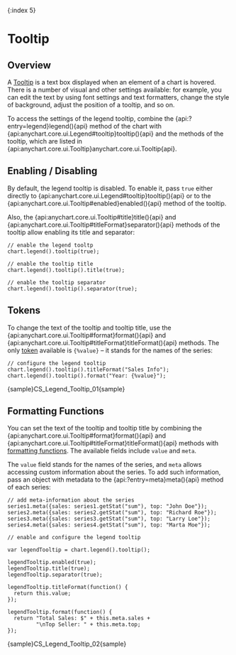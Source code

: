 {:index 5}
# Tooltip

## Overview

A [Tooltip](../Tooltip) is a text box displayed when an element of a chart is hovered. There is a number of visual and other settings available: for example, you can edit the text by using font settings and text formatters, change the style of background, adjust the position of a tooltip, and so on.

To access the settings of the legend tooltip, combine the {api:?entry=legend}legend(){api} method of the chart with {api:anychart.core.ui.Legend#tooltip}tooltip(){api} and the methods of the tooltip, which are listed in {api:anychart.core.ui.Tooltip}anychart.core.ui.Tooltip{api}.

## Enabling / Disabling

By default, the legend tooltip is disabled. To enable it, pass `true` either directly to {api:anychart.core.ui.Legend#tooltip}tooltip(){api} or to the {api:anychart.core.ui.Tooltip#enabled}enabled(){api} method of the tooltip.

Also, the {api:anychart.core.ui.Tooltip#title}title(){api} and {api:anychart.core.ui.Tooltip#titleFormat}separator(){api} methods of the tooltip allow enabling its title and separator:

```
// enable the legend tooltp
chart.legend().tooltip(true);

// enable the tooltip title
chart.legend().tooltip().title(true);

// enable the tooltip separator
chart.legend().tooltip().separator(true);
```

## Tokens

To change the text of the tooltip and tooltip title, use the {api:anychart.core.ui.Tooltip#format}format(){api} and {api:anychart.core.ui.Tooltip#titleFormat}titleFormat(){api} methods. The only [token](../Text_Formatters#string_tokens) available is `{%value}` – it stands for the names of the series:

```
// configure the legend tooltip
chart.legend().tooltip().titleFormat("Sales Info");
chart.legend().tooltip().format("Year: {%value}");
```

{sample}CS\_Legend\_Tooltip\_01{sample}

## Formatting Functions

You can set the text of the tooltip and tooltip title by combining the {api:anychart.core.ui.Tooltip#format}format(){api} and {api:anychart.core.ui.Tooltip#titleFormat}titleFormat(){api} methods with [formatting functions](../Text_Formatters#formatting_functions). The available fields include `value` and `meta`.

The `value` field stands for the names of the series, and `meta` allows accessing custom information about the series. To add such information, pass an object with metadata to the {api:?entry=meta}meta(){api} method of each series:

```
// add meta-information about the series
series1.meta({sales: series1.getStat("sum"), top: "John Doe"});
series2.meta({sales: series2.getStat("sum"), top: "Richard Roe"});
series3.meta({sales: series3.getStat("sum"), top: "Larry Loe"});
series4.meta({sales: series4.getStat("sum"), top: "Marta Moe"});

// enable and configure the legend tooltip

var legendTooltip = chart.legend().tooltip();

legendTooltip.enabled(true);
legendTooltip.title(true);
legendTooltip.separator(true);

legendTooltip.titleFormat(function() {
  return this.value;
});

legendTooltip.format(function() {
  return "Total Sales: $" + this.meta.sales +
         "\nTop Seller: " + this.meta.top;
});
```

{sample}CS\_Legend\_Tooltip\_02{sample}